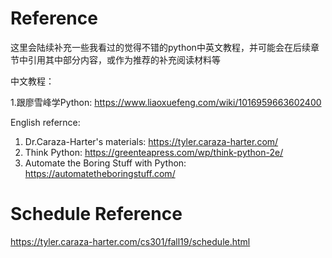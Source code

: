 # Reference

这里会陆续补充一些我看过的觉得不错的python中英文教程，并可能会在后续章节中引用其中部分内容，或作为推荐的补充阅读材料等

中文教程：

1.跟廖雪峰学Python: https://www.liaoxuefeng.com/wiki/1016959663602400

English refernce:

1. Dr.Caraza-Harter's materials: https://tyler.caraza-harter.com/
2. Think Python: https://greenteapress.com/wp/think-python-2e/
3. Automate the Boring Stuff with Python: https://automatetheboringstuff.com/

# Schedule Reference

https://tyler.caraza-harter.com/cs301/fall19/schedule.html
